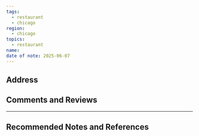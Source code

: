 ```yaml
---
tags:
  - restaurant
  - chicago
region:
  - chicago
topics:
  - restaurant
name: 
date of note: 2025-06-07
---
```


## Address




## Comments and Reviews






-----------
##  Recommended Notes and References


